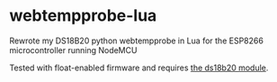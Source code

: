# webtempprobe-lua
Rewrote my DS18B20 python webtempprobe in Lua for the ESP8266 microcontroller running NodeMCU

Tested with float-enabled firmware and requires [the ds18b20 module](https://github.com/nodemcu/nodemcu-firmware/blob/master/lua_modules/ds18b20/ds18b20.lua).

